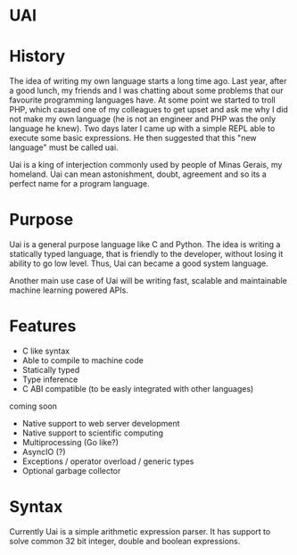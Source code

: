 # UAI

# History

The idea of writing my own language starts a long time ago. Last year, after a good lunch, my friends and I was chatting about some problems that our favourite programming languages have. At some point we started to troll PHP, which caused one of my colleagues to get upset and ask me why I did not make my own language (he is not an engineer and PHP was the only language he knew). Two days later I came up with a simple REPL able to execute some basic expressions. He then suggested that this "new language" must be called uai. 
 
Uai is a king of interjection commonly used by people of Minas Gerais, my homeland. Uai can mean astonishment, doubt, agreement and so its a perfect name for a program language.

# Purpose

Uai is a general purpose language like C and Python. The idea is writing a statically typed language, that is friendly to the developer, without losing it ability to go low level. Thus, Uai can became a good system language.

Another main use case of Uai will be writing fast, scalable and maintainable machine learning powered APIs.

# Features

* C like syntax 
* Able to compile to machine code
* Statically typed
* Type inference
* C ABI compatible (to be easly integrated with other languages)

coming soon

* Native support to web server development
* Native support to scientific computing
* Multiprocessing (Go like?)
* AsyncIO (?)
* Exceptions / operator overload / generic types
* Optional garbage collector


# Syntax

Currently Uai is a simple arithmetic expression parser. It has support to solve common 32 bit integer, double and boolean expressions.

